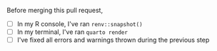 Before merging this pull request,

-   [ ] In my R console, I've ran `renv::snapshot()`
-   [ ] In my terminal, I've ran `quarto render`
-   [ ] I've fixed all errors and warnings thrown during the previous step
